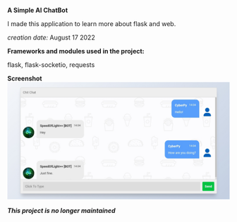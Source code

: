 **A Simple AI ChatBot**

I made this application to learn more about flask and web.

*creation date:* August 17 2022

**Frameworks and modules used in the project:**

flask, 
flask-socketio, 
requests

**Screenshot**
![ss](static/img/ss.jpg)

***This project is no longer maintained***
